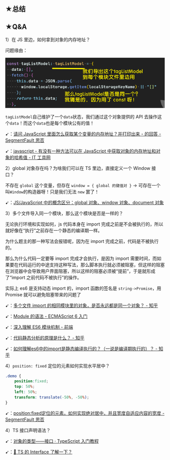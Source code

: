 ## ★总结

## ★Q&A

1）在 JS 里边，如何拿到对象的内存地址？

问题缘由：

![问题缘由](assets/img/2020-09-23-10-36-20.png)

`tagListModel`自己维护了一个`data`状态，我们通过这个对象提供的 API 去操作这个`data`！而这个`data`也是每个模块公有的值！

➹：[请问 JavaScript 里面怎么获取某个变量的内存地址？并打印出来 - 的回答 - SegmentFault 思否](https://segmentfault.com/q/1010000015236330/a-10120000015237110)

➹：[javascript - 有没有一种方法可以在 JavaScript 中获取对象的内存地址和对象的哈希值 - IT 工具网](https://www.coder.work/article/1865903)

2）global 对象存在吗？为啥我们可以在 TS 里边，直接定义一个 Window 接口？

不存在 `global` 这个变量，但存在 `window = { global 的键值对 }` -> 可存在一个叫`Window`的构造器呀！只是我们无法 `new` 罢了！

➹：[JS/JavaScript 中的概念区分：global 对象、window 对象、document 对象](https://blog.csdn.net/chenchunlin526/article/details/78908592)

3）多个文件导入同一个模块，那么这个模块是否是一样的？

无论执行环境和实现如何，js 代码本身在 import 完成之前是不会被执行的，所以就好像在“执行”之前存在一个静态的编译期一样。

为什么题主的那一种写法会报错呢，因为在 import 完成之前，代码是不被执行的。

那么为什么代码一定要等 import 完成才会执行，是因为 import 需要时间，而如果要在代码运行的中途支持这种写法，那么脚本执行就必须被阻塞，但这样的阻塞在浏览器中会导致用户界面阻塞，所以这样的阻塞必须被“提前”，于是就形成了“import 之前代码不被执行”的操作。

实际上 es6 是支持动态 import 的，import 函数的签名是 `string->Promise`，用 Promise 就可以避免阻塞带来的问题了

➹：[多个文件 import 的相同模块里的对象，是否永远都是同一个对象？ - 知乎](https://www.zhihu.com/question/266129549)

➹：[Module 的语法 - ECMAScript 6 入门](https://es6.ruanyifeng.com/#docs/module)

➹：[深入理解 ES6 模块机制 - 前端](https://juejin.im/entry/6844903565236895758)

➹：[代码静态分析的原理是什么？ - 知乎](https://www.zhihu.com/question/28764803)

➹：[如何理解es6中的import是静态编译执行的？（一说是编译期执行的）？ - 知乎](https://www.zhihu.com/question/265631914)

4）`position: fixed` 定位的元素如何实现水平居中？

``` css
.demo {
    position:fixed;
    top: 50%;
    left: 50%;
    transform: translate(-50%, -50%);
}
```

➹：[position:fixed定位的元素，如何实现绝对居中，并且宽度自适应内容的宽度 - SegmentFault 思否](https://segmentfault.com/q/1010000002986876)

4）TS 接口声明语法？

➹：[对象的类型——接口 · TypeScript 入门教程](https://ts.xcatliu.com/basics/type-of-object-interfaces.html)

➹：[🔌 TS 的 Interface 了解一下？](https://juejin.im/post/6844903799459414029)